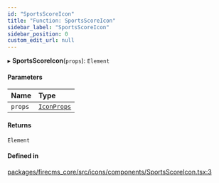 ```yaml
---
id: "SportsScoreIcon"
title: "Function: SportsScoreIcon"
sidebar_label: "SportsScoreIcon"
sidebar_position: 0
custom_edit_url: null
---
```


▸ **SportsScoreIcon**(`props`): `Element`

#### Parameters

| Name | Type |
| :------ | :------ |
| `props` | [`IconProps`](../types/IconProps.md) |

#### Returns

`Element`

#### Defined in

[packages/firecms_core/src/icons/components/SportsScoreIcon.tsx:3](https://github.com/FireCMSco/firecms/blob/d45f3739/packages/firecms_core/src/icons/components/SportsScoreIcon.tsx#L3)
